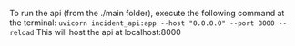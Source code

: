 


To run the api (from the ./main folder), execute the following command at the terminal:
`uvicorn incident_api:app --host "0.0.0.0" --port 8000 --reload`
This will host the api at localhost:8000

